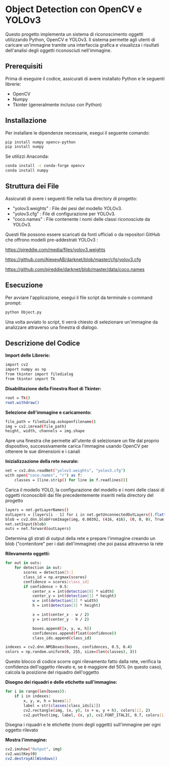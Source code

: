 # Object Detection con OpenCV e YOLOv3

Questo progetto implementa un sistema di riconoscimento oggetti utilizzando Python, OpenCV e YOLOv3. Il sistema permette agli utenti di caricare un'immagine tramite una interfaccia grafica e visualizza i risultati dell'analisi degli oggetti riconosciuti nell'immagine.

## Prerequisiti

Prima di eseguire il codice, assicurati di avere installato Python e le seguenti librerie:

- OpenCV
- Numpy
- Tkinter (generalmente incluso con Python)

## Installazione

Per installare le dipendenze necessarie, esegui il seguente comando:

```bash
pip install numpy opencv-python
pip install numpy
```
Se utilizzi Anaconda:
```bash
conda install -c conda-forge opencv
conda install numpy
```

## Struttura dei File

Assicurati di avere i seguenti file nella tua directory di progetto:

- "yolov3.weights" : File dei pesi del modello YOLOv3.
- "yolov3.cfg" : File di configurazione per YOLOv3.
-  "coco.names" : File contenente i nomi delle classi riconosciute da YOLOv3.

Questi file possono essere scaricati da fonti ufficiali o da repositori GitHub che offrono modelli pre-addestrati YOLOv3 :

https://pjreddie.com/media/files/yolov3.weights

https://github.com/AlexeyAB/darknet/blob/master/cfg/yolov3.cfg

https://github.com/pjreddie/darknet/blob/master/data/coco.names
## Esecuzione

Per avviare l'applicazione, esegui il file script da terminale o command prompt:

```bash
python Object.py
```
Una volta avviato lo script, ti verrà chiesto di selezionare un'immagine da analizzare attraverso una finestra di dialogo.

## Descrizione del Codice

**Import delle Librerie:**

```bash
import cv2
import numpy as np
from tkinter import filedialog
from tkinter import Tk
```
**Disabilitazione della Finestra Root di Tkinter:**

```bash
root = Tk()
root.withdraw()
```
**Selezione dell'immagine e caricamento:**

```bash
file_path = filedialog.askopenfilename()
img = cv2.imread(file_path)
height, width, channels = img.shape
```
Apre una finestra che permette all'utente di selezionare un file dal proprio dispositivo, successivamente carica l'immagine usando OpenCV per ottenere le sue dimensioni e i canali

**Inizializzazione della rete neurale:**

```bash
net = cv2.dnn.readNet("yolov3.weights", "yolov3.cfg")
with open("coco.names", "r") as f:
    classes = [line.strip() for line in f.readlines()]
```
Carica il modello YOLO, la configurazione del modello e i nomi delle classi di oggetti riconoscibili dai file precedentemente inseriti nella directory del progetto

```bash
layers = net.getLayerNames()
outLayers = [layers[i - 1] for i in net.getUnconnectedOutLayers().flatten()]
blob = cv2.dnn.blobFromImage(img, 0.00392, (416, 416), (0, 0, 0), True, crop=False)
net.setInput(blob)
outs = net.forward(outLayers)
```
Determina gli strati di output della rete e prepare l'immagine creando un blob ("contenitore" per i dati dell'immagine) che poi passa attraverso la rete

**Rilevamento oggetti:**

```bash
for out in outs:
    for detection in out:
        scores = detection[5:]
        class_id = np.argmax(scores)
        confidence = scores[class_id]
        if confidence > 0.5:
            center_x = int(detection[0] * width)
            center_y = int(detection[1] * height)
            w = int(detection[2] * width)
            h = int(detection[3] * height)

            x = int(center_x - w / 2)
            y = int(center_y - h / 2)

            boxes.append([x, y, w, h])
            confidences.append(float(confidence))
            class_ids.append(class_id)

indexes = cv2.dnn.NMSBoxes(boxes, confidences, 0.5, 0.4)
colors = np.random.uniform(0, 255, size=(len(classes), 3))
```
Questo blocco di codice scorre ogni rilevamento fatto dalla rete, verifica la confidenza dell'oggetto rilevato e, se è maggiore del 50% (in questo caso), calcola la posizione del riquadro dell'oggetto

**Disegno dei riquadri e delle etichette sull'immagine:**

```bash
for i in range(len(boxes)):
    if i in indexes:
        x, y, w, h = boxes[i]
        label = str(classes[class_ids[i]])
        cv2.rectangle(img, (x, y), (x + w, y + h), colors[i], 2)
        cv2.putText(img, label, (x, y), cv2.FONT_ITALIC, 0.7, colors[i], 2)
```
Disegna i riquadri e le etichette (nomi degli oggetti) sull'immagine per ogni oggetto rilevato

**Mostra l'immagine:**

```bash
cv2.imshow("Output", img)
cv2.waitKey(0)
cv2.destroyAllWindows()
```
